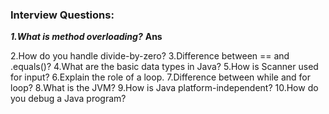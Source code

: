 ### Interview Questions:

***1.What is method overloading?***
**Ans**

2.How do you handle divide-by-zero?
3.Difference between == and .equals()?
4.What are the basic data types in Java?
5.How is Scanner used for input?
6.Explain the role of a loop.
7.Difference between while and for loop?
8.What is the JVM?
9.How is Java platform-independent?
10.How do you debug a Java program?
